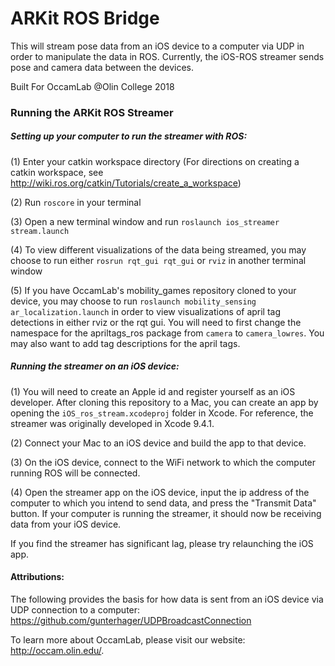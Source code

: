 # ARKit ROS Bridge

This will stream pose data from an iOS device to a computer via UDP in order to manipulate the data in ROS. Currently, the iOS-ROS streamer sends pose and camera data between the devices.

Built For OccamLab @Olin College 2018

### Running the ARKit ROS Streamer

##### Setting up your computer to run the streamer with ROS:

(1) Enter your catkin workspace directory (For directions on creating a catkin workspace, see http://wiki.ros.org/catkin/Tutorials/create_a_workspace)

(2) Run `roscore` in your terminal

(3) Open a new terminal window and run `roslaunch ios_streamer stream.launch`

(4) To view different visualizations of the data being streamed, you may choose to run either `rosrun rqt_gui rqt_gui` or `rviz` in another terminal window

(5) If you have OccamLab's mobility_games repository cloned to your device, you may choose to run `roslaunch mobility_sensing ar_localization.launch` in order to view visualizations of april tag detections in either rviz or the rqt gui. You will need to first change the namespace for the apriltags_ros package from `camera` to `camera_lowres`. You may also want to add tag descriptions for the april tags.

##### Running the streamer on an iOS device:

(1) You will need to create an Apple id and register yourself as an iOS developer. After cloning this repository to a Mac, you can create an app by opening the `iOS_ros_stream.xcodeproj` folder in Xcode. For reference, the streamer was originally developed in Xcode 9.4.1. 

(2) Connect your Mac to an iOS device and build the app to that device.

(3) On the iOS device, connect to the WiFi network to which the computer running ROS will be connected.

(4) Open the streamer app on the iOS device, input the ip address of the computer to which you intend to send data, and press the "Transmit Data" button. If your computer is running the streamer, it should now be receiving data from your iOS device.

If you find the streamer has significant lag, please try relaunching the iOS app.


#### Attributions:
The following provides the basis for how data is sent from an iOS device via UDP connection to a computer:
https://github.com/gunterhager/UDPBroadcastConnection

To learn more about OccamLab, please visit our website: http://occam.olin.edu/.
